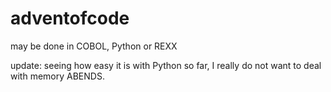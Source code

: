 # adventofcode
may be done in COBOL, Python or REXX

update:
seeing how easy it is with Python so far, I really do not want to deal with memory ABENDS. 
